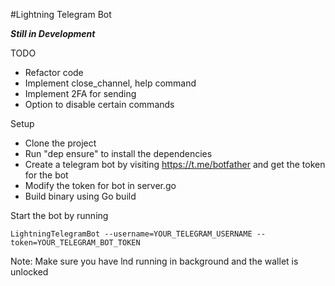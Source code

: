 #Lightning Telegram Bot

***Still in Development***

TODO
* Refactor code
* Implement close_channel, help command
* Implement 2FA for sending
* Option to disable certain commands


Setup
* Clone the project
* Run "dep ensure" to install the dependencies
* Create a telegram bot by visiting https://t.me/botfather and get the token for the bot
* Modify the token for bot in server.go
* Build binary using Go build

Start the bot by running

`LightningTelegramBot --username=YOUR_TELEGRAM_USERNAME --token=YOUR_TELEGRAM_BOT_TOKEN`

Note: Make sure you have lnd running in background and the wallet is unlocked